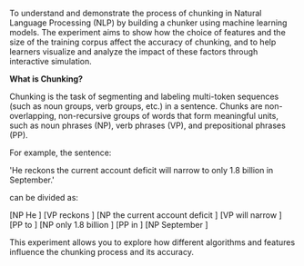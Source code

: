 To understand and demonstrate the process of chunking in Natural Language Processing (NLP) by building a chunker using machine learning models. The experiment aims to show how the choice of features and the size of the training corpus affect the accuracy of chunking, and to help learners visualize and analyze the impact of these factors through interactive simulation.

**What is Chunking?**

Chunking is the task of segmenting and labeling multi-token sequences (such as noun groups, verb groups, etc.) in a sentence. Chunks are non-overlapping, non-recursive groups of words that form meaningful units, such as noun phrases (NP), verb phrases (VP), and prepositional phrases (PP).

For example, the sentence:

'He reckons the current account deficit will narrow to only 1.8 billion in September.'

can be divided as:

[NP He ] [VP reckons ] [NP the current account deficit ] [VP will narrow ] [PP to ] [NP only 1.8 billion ] [PP in ] [NP September ]

This experiment allows you to explore how different algorithms and features influence the chunking process and its accuracy.

